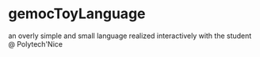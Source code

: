 # gemocToyLanguage
an overly simple and small language realized interactively with the student @ Polytech'Nice 
